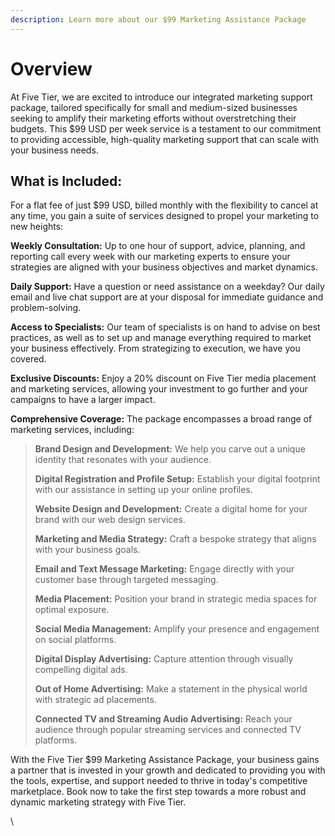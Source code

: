 ```yaml
---
description: Learn more about our $99 Marketing Assistance Package
---
```


# Overview

At Five Tier, we are excited to introduce our integrated marketing support package, tailored specifically for small and medium-sized businesses seeking to amplify their marketing efforts without overstretching their budgets. This $99 USD per week service is a testament to our commitment to providing accessible, high-quality marketing support that can scale with your business needs.

## What is Included:

For a flat fee of just $99 USD, billed monthly with the flexibility to cancel at any time, you gain a suite of services designed to propel your marketing to new heights:

**Weekly Consultation:** Up to one hour of support, advice, planning, and reporting call every week with our marketing experts to ensure your strategies are aligned with your business objectives and market dynamics.

**Daily Support:** Have a question or need assistance on a weekday? Our daily email and live chat support are at your disposal for immediate guidance and problem-solving.

**Access to Specialists:** Our team of specialists is on hand to advise on best practices, as well as to set up and manage everything required to market your business effectively. From strategizing to execution, we have you covered.

**Exclusive Discounts:** Enjoy a 20% discount on Five Tier media placement and marketing services, allowing your investment to go further and your campaigns to have a larger impact.

**Comprehensive Coverage:** The package encompasses a broad range of marketing services, including:

> **Brand Design and Development:** We help you carve out a unique identity that resonates with your audience.
>
> **Digital Registration and Profile Setup:** Establish your digital footprint with our assistance in setting up your online profiles.
>
> **Website Design and Development:** Create a digital home for your brand with our web design services.
>
> **Marketing and Media Strategy:** Craft a bespoke strategy that aligns with your business goals.
>
> **Email and Text Message Marketing:** Engage directly with your customer base through targeted messaging.
>
> **Media Placement:** Position your brand in strategic media spaces for optimal exposure.
>
> **Social Media Management:** Amplify your presence and engagement on social platforms.
>
> **Digital Display Advertising:** Capture attention through visually compelling digital ads.
>
> **Out of Home Advertising:** Make a statement in the physical world with strategic ad placements.
>
> **Connected TV and Streaming Audio Advertising:** Reach your audience through popular streaming services and connected TV platforms.

With the Five Tier $99 Marketing Assistance Package, your business gains a partner that is invested in your growth and dedicated to providing you with the tools, expertise, and support needed to thrive in today's competitive marketplace. Book now to take the first step towards a more robust and dynamic marketing strategy with Five Tier.

\
